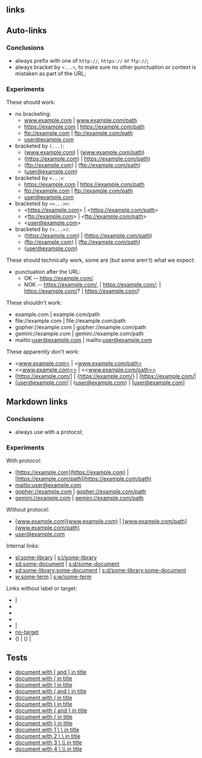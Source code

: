 ## links




## Auto-links


### Conclusions

* always prefix with one of `http://`, `https://` or `ftp://`;
* always bracket by `<...>`, to make sure no other punctuation or context is mistaken as part of the URL;


### Experiments

These should work:
* no bracketing:
  * www.example.com | www.example.com/path
  * https://example.com | https://example.com/path
  * ftp://example.com | ftp://example.com/path
  * user@example.com
* bracketed by `(...)`:
  * (www.example.com) | (www.example.com/path)
  * (https://example.com) | https://example.com/path)
  * (ftp://example.com) | (ftp://example.com/path)
  * (user@example.com)
* bracketed by `<...>`:
  * <https://example.com> | <https://example.com/path>
  * <ftp://example.com> | <ftp://example.com/path>
  * <user@example.com>
* bracketed by `<<...>>`:
  * <<https://example.com>> | <<https://example.com/path>>
  * <<ftp://example.com>> | <<ftp://example.com/path>>
  * <<user@example.com>>
* bracketed by `(<...>)`:
  * (<https://example.com>) | (<https://example.com/path>)
  * (<ftp://example.com>) | (<ftp://example.com/path>)
  * (<user@example.com>)

These should technically work, some are (but some aren't) what we expect:
* punctuation after the URL:
  * OK -- https://example.com/.
  * NOK -- https://example.com/, | https://example.com/; | https://example.com/? | https://example.com/!

These shouldn't work:
* example.com | example.com/path
* file://example.com | file://example.com/path
* gopher://example.com | gopher://example.com/path
* gemini://example.com | gemini://example.com/path
* mailto:user@example.com | mailto:user@example.com

These apparently don't work:
* <www.example.com> | <www.example.com/path>
* <<www.example.com>> | <<www.example.com/path>>
* [https://example.com/] | {https://example.com/} | |https://example.com/|
* [user@example.com] | {user@example.com} | |user@example.com|




## Markdown links


### Conclusions

* always use with a protocol;


### Experiments

With protocol:
* [https://example.com](https://example.com) | [https://example.com/path](https://example.com/path)
* [mailto:user@example.com](mailto:user@example.com)
* [gopher://example.com](gopher://example.com) | [gopher://example.com/path](gopher://example.com/path)
* [gemini://example.com](gemini://example.com) | [gemini://example.com/path](gemini://example.com/path)

Without protocol:
* [www.example.com](www.example.com) | [www.example.com/path](www.example.com/path)
* [user@example.com](user@example.com)

Internal links:
* [sl:some-library](sl:some-library) | [s:l/some-library](s:l/some-library)
* [sd:some-document](sd:some-document) | [s:d/some-document](s:d/some-document)
* [sd:some-library:some-document](sd:some-library:some-document) | [s:d/some-library:some-document](s:d/some-library:some-document)
* [w:some-term](w:some-term) | [s:w/some-term](s:w/some-term)

Links without label or target:
* [](https://example.com) | [](mailto:user@example.com)
* [](gopher://example.com)
* [](sl:some-library)
* [](sd:some-document)
* [](www.example.com) | [](user@example.com)
* [no-target]()
* (<a></a>) | (<a href=""></a>) | <a href="https://example.com/"></a>




## Tests

* [document with \[ and \] in title](sd:some-document)
* [document with \[ in title](sd:some-document)
* [document with \] in title](sd:some-document)
* [document with ( and ) in title](sd:some-document)
* [document with ( in title](sd:some-document)
* [document with ) in title](sd:some-document)
* [document with { and } in title](sd:some-document)
* [document with { in title](sd:some-document)
* [document with } in title](sd:some-document)
* [document with 1 \ \ in title ](sd:some-document)
* [document with 2 \ \\ in title](sd:some-document)
* [document with 3 \ \\\ in title](sd:some-document)
* [document with 4 \ \\\\ in title](sd:some-document)


